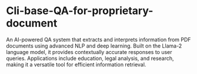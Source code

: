 # Cli-base-QA-for-proprietary-document
An AI-powered QA system that extracts and interprets information from PDF documents using advanced NLP and deep learning. Built on the Llama-2 language model, it provides contextually accurate responses to user queries. Applications include education, legal analysis, and research, making it a versatile tool for efficient information retrieval.
